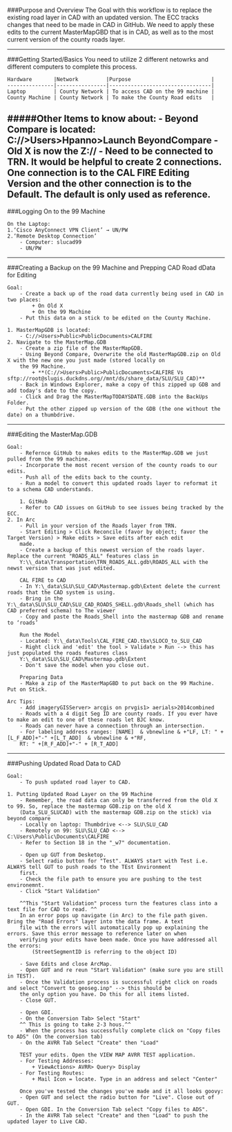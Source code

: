 ###Purpose and Overview
The Goal with this workflow is to replace the existing road layer in CAD with an updated version. The ECC tracks changes that need to 
be made in CAD in GitHub. We need to apply these edits to the current MasterMapGBD that is in CAD, as well as to the most current
version of the county roads layer. 

---
###Getting Started/Basics
You need to utilize 2 different netowrks and different computers to complete this process. 

	Hardware       |Network         |Purpose                          |
	---------------|----------------|---------------------------------|
	Laptop         | County Network | To access CAD on the 99 machine |
	County Machine | County Network | To make the County Road edits   |
	
#####Other Items to know about:
	- Beyond Compare is located: C://>Users>Hpanno>Launch BeyondCompare
	- Old X is now the Z://
	- Need to be connected to TRN. It would be helpful to create 2 connections. One connection is to the CAL FIRE Editing Version
	and the other connection is to the Default. The default is only used as reference. 
---
###Logging On to the 99 Machine

	On the Laptop: 
	1.‘Cisco AnyConnect VPN Client’ → UN/PW
	2.‘Remote Desktop Connection’
		- Computer: slucad99
		- UN/PW 

---
###Creating a Backup on the 99 Machine and Prepping CAD Road dData for Editing

	Goal:
		- Create a back up of the road data currently being used in CAD in two places:
			+ On Old X
			+ On the 99 Machine
		- Put this data on a stick to be edited on the County Machine.

	1. MasterMapGDB is located:
		- C://>Users>Public>PublicDocuments>CALFIRE
	2. Navigate to the MasterMap.GDB
		- Create a zip file of the MasterMapGDB.
		- Using Beyond Compare, Overwrite the old MasterMapGDB.zip on Old X with the new one you just made (stored locally on
		the 99 Machine.
			+ **(C://>Users>Public>PublicDocuments>CALFIRE Vs sftp://root@slugis.duckdns.org//mnt/ds/share_data/SLU/SLU_CAD)**
		- Back in Windows Explorer, make a copy of this zipped up GDB and add today's date to the copy. 
		- Click and Drag the MasterMapTODAYSDATE.GDB into the BackUps Folder.
		- Put the other zipped up version of the GDB (the one without the date) on a thumbdrive.
		
---
###Editing the MasterMap.GDB

	Goal:
		- Refernce GitHub to makes edits to the MasterMap.GDB we just pulled from the 99 machine. 
		- Incorporate the most recent version of the county roads to our edits.
		- Push all of the edits back to the county.
		- Run a model to convert this updated roads layer to reformat it to a schema CAD understands.
    
    	1. GitHub
		- Refer to CAD issues on GitHub to see issues being tracked by the ECC.
	2. In Arc
		- Pull in your version of the Roads layer from TRN.
		- Start Editing > Click Reconcile (favor by object; favor the Target Version) > Make edits > Save edits after each edit
		made. 
		- Create a backup of this newest version of the roads layer. Replace the current "ROADS_ALL" features class in
		Y:\\_data\Transportation\TRN_ROADS_ALL.gdb\ROADS_ALL with the newst version that was jsut edited. 
		
		CAL FIRE to CAD
		- In Y:\_data\SLU\SLU_CAD\Mastermap.gdb\Extent delete the current roads that the CAD system is using.
		- Bring in the Y:\_data\SLU\SLU_CAD\SLU_CAD_ROADS_SHELL.gdb\Roads_shell (which has CAD preferred schema) to The viewer
		- Copy and paste the Roads_Shell into the mastermap GDB and rename to ‘roads’
		
		Run the Model
		- Located: Y:\_data\Tools\CAL_FIRE_CAD.tbx\SLOCO_to_SLU_CAD
		- Right click and 'edit' the tool > Validate > Run --> this has just populated the roads features class
		Y:\_data\SLU\SLU_CAD\Mastermap.gdb\Extent
		- Don't save the model when you close out.
		
		Preparing Data
		- Make a zip of the MasterMapGBD to put back on the 99 Machine. Put on Stick. 
		
	Arc Tips:
		- Add imageryGISServer> arcgis on prvgis1> aerials>2014combined
		- Roads with a 4 digit Seg ID are county roads. If you ever have to make an edit to one of these roads let BJC know.
		- Roads can never have a connection through an intersection.
		- For labeling address ranges: [NAME]  & vbnewline & +"LF, LT: " +[L_F_ADD]+"-" +[L_T_ADD]  & vbnewline & +"RF, 
		RT: " +[R_F_ADD]+"-" + [R_T_ADD] 

---
###Pushing Updated Road Data to CAD

	Goal:
		- To push updated road layer to CAD.
	
	1. Putting Updated Road Layer on the 99 Machine
		- Remember, the road data can only be transferred from the Old X to 99. So, replace the mastermap GDB.zip on the old X
		(Data_SLU_SLUCAD) with the mastermap GDB.zip on the stick) via beyond compare
		- Locally on laptop: Thumbdrive <--> SLU\SLU_CAD
		- Remotely on 99: SLU\SLU_CAD <--> C:\Users\Public\Documents\CALFIRE
		- Refer to Section 18 in the "_w7" documentation. 
		
		- Open up GUT from Desketop. 
		- Select radio button for "Test". ALWAYS start with Test i.e. ALWAYS tell GUT to push roads to the TEst Environment
		first.
		- Check the file path to ensure you are pushing to the test environemnt.
		- Click "Start Validation"
		
		^^This "Start Validation" process turn the features class into a text file for CAD to read. ^^
		In an error pops up navigate (in Arc) to the file path given. Bring the "Road Errors" layer into the data frame. A text
		file with the errors will automatically pop up explaining the errors. Save this error message to reference later on when
		verifying your edits have been made. Once you have addressed all the errors:
			(StreetSegmentID is referring to the object ID)
		
		- Save Edits and close ArcMap.
		- Open GUT and re reun "Start Validation" (make sure you are still in TEST). 
		- Once the Validation process is successful right click on roads and select "Convert to geoseg.inp" --> this should be
		the only option you have. Do this for all items listed.
		- Close GUT.
		
		- Open GDI. 
		- On the Conversion Tab> Select "Start"
		^^ This is going to take 2-3 hous.^^
		- When the process has successfully complete click on "Copy files to ADS" (On the conversion tab)
		- On the AVRR Tab Select "Create" then "Load"
		
		TEST your edits. Open the VIEW MAP AVRR TEST application. 
		- For Testing Addresses:
			+ ViewActions> AVRR> Query> Display
		- For Testing Routes:
			+ Mail Icon = locate. Type in an address and select "Center"
			
		Once you've tested the changes you've made and it all looks goovy:
		- Open GUT and select the radio button for "Live". Close out of GUT.
		- Open GDI. In the Conversion Tab select "Copy files to ADS".
		- In the AVRR Tab select "Create" and then "Load" to push the updated layer to Live CAD.
		
		
		
		
		
    
	

